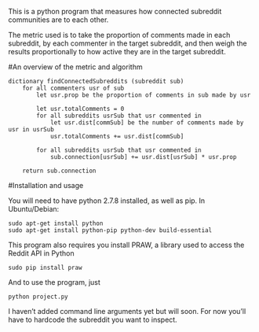 This is a python program that measures how connected subreddit communities are to each other.

The metric used is to take the proportion of comments made in each subreddit, by each commenter in the target subreddit, and then weigh the results proportionally to how active they are in the target subreddit.

#An overview of the metric and algorithm

    dictionary findConnectedSubreddits (subreddit sub)
        for all commenters usr of sub
            let usr.prop be the proportion of comments in sub made by usr

            let usr.totalComments = 0
            for all subreddits usrSub that usr commented in
                let usr.dist[commSub] be the number of comments made by usr in usrSub
                usr.totalComments += usr.dist[commSub]

            for all subreddits usrSub that usr commented in
                sub.connection[usrSub] += usr.dist[usrSub] * usr.prop

        return sub.connection

#Installation and usage

You will need to have python 2.7.8 installed, as well as pip. In Ubuntu/Debian:

    sudo apt-get install python
    sudo apt-get install python-pip python-dev build-essential 

This program also requires you install PRAW, a library used to access the Reddit API in Python

    sudo pip install praw

And to use the program, just 

    python project.py

I haven’t added command line arguments yet but will soon. For now you’ll have to hardcode the subreddit you want to inspect.
